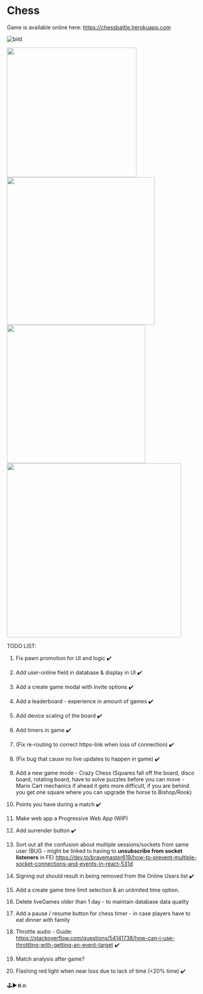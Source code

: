 # Chess

Game is available online here:
https://chessbattle.herokuapp.com

![bild](https://user-images.githubusercontent.com/42782387/134075059-34b31eac-2c56-4468-8585-f90f7980e200.png)

<p float="left">
<img src="https://user-images.githubusercontent.com/42782387/134075012-e344be22-49fc-4d95-aed9-8b064a79909a.png" width="342" />
  <img src="https://user-images.githubusercontent.com/42782387/134074848-bc23ccf3-c178-4333-b256-6e02fc0b4898.png" width="390" />
  <img src="https://user-images.githubusercontent.com/42782387/134074992-e7e3917c-96cf-4ef8-8fd6-145501b22711.png" width="365" /> 
  <img src="https://user-images.githubusercontent.com/42782387/134975449-b8f8cd94-a71d-4b41-8454-29e3197b6ab7.png" width="460" /> 
</p>

TODO LIST:

1. Fix pawn promotion for UI and logic ✔️
2. Add user-online field in database & display in UI ✔️
3. Add a create game modal with invite options ✔️
4. Add a leaderboard - experience in amount of games ✔️
5. Add device scaling of the board ✔️
6. Add timers in game ✔️
7. (Fix re-routing to correct https-link when loss of connection) ✔️
8. (Fix bug that cause no live updates to happen in game) ✔️
9. Add a new game mode - Crazy Chess (Squares fall off the board, disco board, rotating board, have
   to solve puzzles before you can move - Mario Cart mechanics if ahead it gets more difficult, if
   you are behind you get one square where you can upgrade the horse to Bishop/Rook)
10. Points you have during a match ✔️
11. Make web app a Progressive Web App (WIP)
12. Add surrender button ✔️
13. Sort out all the confusion about multiple sessions/sockets from same user (BUG - might be
    linked to having to **unsubscribe from socket listeners** in FE)
    https://dev.to/bravemaster619/how-to-prevent-multiple-socket-connections-and-events-in-react-531d
14. Signing out should result in being removed from the Online Users list ✔️

15. Add a create game time limit selection & an unlimited time option.
16. Delete liveGames older than 1 day - to maintain database data quality
17. Add a pause / resume button for chess timer - in case players have to eat dinner with family
18. Throttle audio - Guide:
    https://stackoverflow.com/questions/54141738/how-can-i-use-throttling-with-getting-an-event-target
    ✔️
19. Match analysis after game?
20. Flashing red light when near loss due to lack of time (<20% time) ✔️

🕹️▶️⏸️🔙
